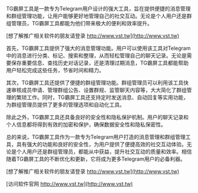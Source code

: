TG霸屏工具是一款专为Telegram用户设计的强大工具，旨在提供便捷的消息管理和群组管理功能，让用户能够更好地管理自己的社交互动。无论是个人用户还是群组管理员，TG霸屏工具都能为他们带来极大的便利和效率提升。

[想了解推广相关软件的朋友请登录 http://www.vst.tw](http://www.vst.tw)

首先，TG霸屏工具提供了强大的消息管理功能。用户可以使用该工具对Telegram中的消息进行分类、标记、搜索和整理，从而轻松管理自己的聊天记录。无论是需要保存重要信息、查找历史对话记录，还是清理过期消息，TG霸屏工具都能帮助用户轻松完成这些任务，节省时间和精力。

其次，TG霸屏工具还提供了便捷的群组管理功能。群组管理员可以利用该工具快速审核成员申请、管理群组公告、设置群规、监管聊天内容等，大大简化了群组管理的繁琐工作。同时，TG霸屏工具还支持定时发送消息、自动回复等实用功能，为群组管理员提供了更多的管理选项和自动化工具。

除此之外，TG霸屏工具还具备良好的安全性和隐私保护机制。用户的聊天记录和个人信息都将得到有效的加密和保护，确保数据安全性和隐私保密性。

总的来说，TG霸屏工具作为一款专为Telegram用户打造的消息管理和群组管理工具，具有强大的功能和良好的安全性，为用户提供了便捷高效的社交互动体验。无论是个人用户还是群组管理员，都能从中获益，提升社交互动的质量和效率。相信随着TG霸屏工具的不断优化和更新，它将成为更多Telegram用户的必备利器。

[想了解推广相关软件的朋友请登录 http://www.vst.tw](http://www.vst.tw)


[访问软件官网 http://www.vst.tw](http://www.vst.tw)
